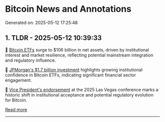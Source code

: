 # Bitcoin News and Annotations

Generated on: 2025-05-12 17:25:48

## 1. TLDR - 2025-05-12 10:39:33

🔹 [Bitcoin ETFs](https://coinmarketcap.com/community/articles/6820f4d048e45b1b6072cecc) surge to $106 billion in net assets, driven by institutional interest and market resilience, reflecting potential mainstream integration and regulatory influence.

🔹 [JPMorgan's $1.7 billion investment](https://coinmarketcap.com/community/articles/682187379394105c4dcb24b7) highlights growing institutional confidence in Bitcoin ETFs, indicating significant financial sector engagement.

🔹 [Vice President's endorsement](https://coinmarketcap.com/community/articles/6820706248a7980c7278ded3) at the 2025 Las Vegas conference marks a historic shift in institutional acceptance and potential regulatory evolution for Bitcoin.

[Read more](https://coinmarketcap.com/community/post/358977212)

---

